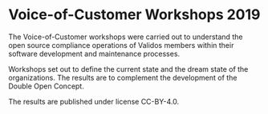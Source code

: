 # Voice-of-Customer Workshops 2019

The Voice-of-Customer workshops were carried out to understand the open source compliance operations of Validos members within their software development and maintenance processes. 

Workshops set out to define the current state and the dream state of the organizations. The results are to complement the development of the Double Open Concept. 

The results are published under license CC-BY-4.0. 